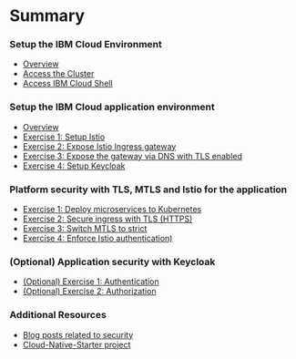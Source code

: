 # Summary

<!-- Rules of SUMMARY.md are here: https://docs.gitbook.com/integrations/github/content-configuration#summary -->
<!-- All headings MUST be THREE hashmarks (###) -->
<!-- Indented bullets (4 spaces) will make the first line be a section -->

### Setup the IBM Cloud Environment

* [Overview](pre-work/README.md)
* [Access the Cluster](pre-work/CLOUD_ACCOUNT.md)
* [Access IBM Cloud Shell](pre-work/CLOUD_SHELL.md)

### Setup the IBM Cloud application environment

* [Overview](app-env-exercise-01/README.md)
* [Exercise 1: Setup Istio](app-env-exercise-01/SETUP_ISTIO.md)
* [Exercise 2: Expose Istio Ingress gateway](app-env-exercise-01/SETUP_ISTIO_INGRESS.md)
* [Exercise 3: Expose the gateway via DNS with TLS enabled](app-env-exercise-01/SETUP_ISTIO_INGRESS_TLS.md)
* [Exercise 4: Setup Keycloak](app-env-exercise-01/SETUP_KEYCLOAK.md)

### Platform security with TLS, MTLS and Istio for the application

* [Exercise 1: Deploy microservices to Kubernetes](p-sec-exercise-01/README.md)
* [Exercise 2: Secure ingress with TLS (HTTPS)](p-sec-exercise-02/README.md)
* [Exercise 3: Switch MTLS to strict ](p-sec-exercise-03/README.md)
* [Exercise 4: Enforce Istio authentication)](p-sec-exercise-04/README.md)

### (Optional) Application security with Keycloak 

* [(Optional) Exercise 1: Authentication](app-sec-exercise-01/README.md) 
* [(Optional) Exercise 2: Authorization ](app-sec-exercise-02/README.md)

### Additional Resources

* [Blog posts related to security]()
* [Cloud-Native-Starter project](https://github.com/IBM/cloud-native-starter)



